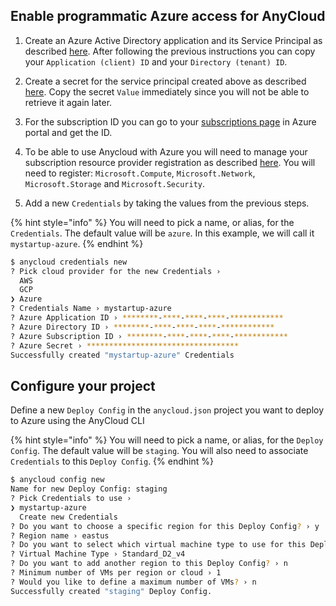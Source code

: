 ## Enable programmatic Azure access for AnyCloud

1) Create an Azure Active Directory application and its Service Principal as described [here](https://docs.microsoft.com/en-us/azure/active-directory/develop/howto-create-service-principal-portal). After following the previous instructions you can copy your `Application (client) ID` and your `Directory (tenant) ID`.

2) Create a secret for the service principal created above as described [here](https://docs.microsoft.com/en-us/azure/active-directory/develop/howto-create-service-principal-portal#option-2-create-a-new-application-secret). Copy the secret `Value` immediately since you will not be able to retrieve it again later.

3) For the subscription ID you can go to your [subscriptions page](https://portal.azure.com/#blade/Microsoft_Azure_Billing/SubscriptionsBlade) in Azure portal and get the ID.

4) To be able to use Anycloud with Azure you will need to manage your subscription resource provider registration as described [here](https://docs.microsoft.com/en-us/azure/azure-resource-manager/templates/error-register-resource-provider#solution-3---azure-portal). You will need to register: `Microsoft.Compute`, `Microsoft.Network`, `Microsoft.Storage` and `Microsoft.Security`.

5) Add a new `Credentials` by taking the values from the previous steps.

{% hint style="info" %}
You will need to pick a name, or alias, for the `Credentials`. The default value will be `azure`. In this example, we will call it `mystartup-azure`.
{% endhint %}

```bash
$ anycloud credentials new
? Pick cloud provider for the new Credentials ›
  AWS
  GCP
❯ Azure
? Credentials Name › mystartup-azure
? Azure Application ID › ********-****-****-****-************
? Azure Directory ID › ********-****-****-****-************
? Azure Subscription ID › ********-****-****-****-************
? Azure Secret › **********************************
Successfully created "mystartup-azure" Credentials
```

## Configure your project

Define a new `Deploy Config` in the `anycloud.json` project you want to deploy to Azure using the AnyCloud CLI

{% hint style="info" %}
You will need to pick a name, or alias, for the `Deploy Config`. The default value will be `staging`. You will also need to associate `Credentials` to this `Deploy Config`.
{% endhint %}

```bash
$ anycloud config new
Name for new Deploy Config: staging
? Pick Credentials to use ›
❯ mystartup-azure
  Create new Credentials
? Do you want to choose a specific region for this Deploy Config? › y
? Region name › eastus
? Do you want to select which virtual machine type to use for this Deploy Config? › y
? Virtual Machine Type › Standard_D2_v4
? Do you want to add another region to this Deploy Config? › n
? Minimum number of VMs per region or cloud › 1
? Would you like to define a maximum number of VMs? › n
Successfully created "staging" Deploy Config.
```
